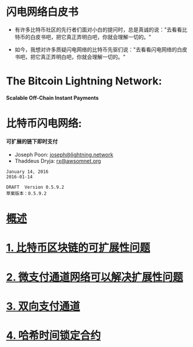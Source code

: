 # 闪电网络白皮书

* 有许多比特币社区的先行者们面对小白的提问时，总是真诚的说："去看看比特币的白皮书吧，把它真正弄明白吧，你就会理解一切的。"

* 如今，我想对许多质疑闪电网络的比特币先驱们说："去看看闪电网络的白皮书吧，把它真正弄明白吧，你就会理解一切的。"


# The Bitcoin Lightning Network:
#### Scalable Off-Chain Instant Payments

# 比特币闪电网络:
#### 可扩展的链下即时支付


* Joseph Poon: joseph@lightning.network
* Thaddeus Dryja: rx@awsomnet.org


```
January 14, 2016
2016-01-14

DRAFT  Version 0.5.9.2
草案版本：0.5.9.2
```


# [概述](docs/abstract.md)

# [1. 比特币区块链的可扩展性问题](docs/chapter1.md)

# [2. 微支付通道网络可以解决扩展性问题](docs/chapter2.md)

# [3. 双向支付通道](docs/chapter3.md)

# [4. 哈希时间锁定合约](docs/chapter4.md)
